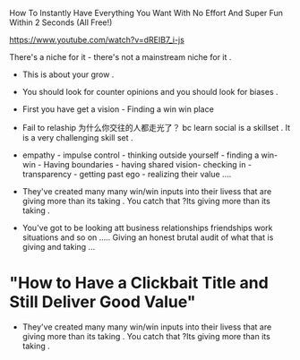 
How To Instantly Have Everything You Want With No Effort And Super Fun Within 2 Seconds (All Free!)

https://www.youtube.com/watch?v=dREIB7_i-js

There's a niche for it - there's not a mainstream niche for it . 

- This is about your grow .

- You should look for counter opinions and you should look for biases .


- First you have get a vision - Finding a win win place 

- Fail to relaship 为什么你交往的人都走光了？  bc learn social is a skillset . It is a very challenging skill set .

- empathy - impulse control - thinking outside yourself - finding a win- win - Having boundaries - having shared vision- checking in - transparency - getting past ego - realizing their value  ....

- They've created many many win/win inputs into their livess that are giving more than its taking . You catch that ?Its giving more than its taking .  

-  You've got to be looking att business relationships friendships work situations and so on ..... Giving an honest brutal audit of what that is giving and taking ...




# "How to Have a Clickbait Title and Still Deliver Good Value"

- They've created many many win/win inputs into their livess that are giving more than its taking . You catch that ?Its giving more than its taking .
